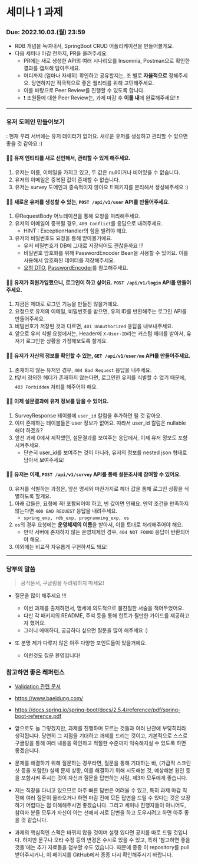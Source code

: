 
# 세미나 1 과제
### Due: 2022.10.03.(월) 23:59
- RDB 개념을 녹여내서, SpringBoot CRUD 어플리케이션을 만들어볼게요.
- 다음 세미나 마감 전까지, PR을 올려주세요.
  - PR에는 새로 생성한 API의 여러 시나리오를 Insomnia, Postman으로 확인한 결과를 캡처해 담아주세요.
  - 어디까지 (얼마나 자세히) 확인하고 공유할지는, 조 별로 **자율적으로** 정해주세요. 당연하지만 적극적으로 좋은 퀄리티를 위해 고민해주세요.
  - 이를 바탕으로 Peer Review를 진행할 수 있도록 합니다.
  - ❗️ 조원들에 대한 Peer Review는, 과제 마감 후 **이틀 내**에 완료해주세요! ❗️

---

### 유저 도메인 만들어보기
: 현재 우리 서버에는 유저 데이터가 없어요. 새로운 유저를 생성하고 관리할 수 있으면 좋을 것 같아요 :)

#### ☝🏻 유저 엔티티를 새로 선언해서, 관리할 수 있게 해주세요.

1. 유저는 이름, 이메일을 가지고 있고, 두 값은 null이거나 비어있을 수 없습니다.
2. 유저의 이메일은 중복된 값이 존재할 수 없습니다.
3. 유저는 survey 도메인과 종속적이지 않아요 !! 패키지를 분리해서 생성해주세요 :)

#### ☝🏻 새로운 유저를 생성할 수 있는, `POST /api/v1/user` API를 만들어주세요.

1. @RequestBody 어노테이션을 통해 요청을 처리해주세요.
2. 유저의 이메일이 중복될 경우, `409 Conflict`를 응답으로 내려주세요. 
   - HINT : ExceptionHandler의 힘을 빌려야 해요.
3. 유저의 비밀번호도 요청을 통해 받아볼거에요.
   - 유저 비밀번호가 DB에 그대로 저장되어도 괜찮을까요 !?
   - 비밀번호 암호화를 위해 PasswordEncoder Bean을 사용할 수 있어요. 이를 사용해서 암호화된 데이터를 저장해주세요.
   - [요청 DTO](src/main/kotlin/com/wafflestudio/seminar/user/api/request/CreateUserRequest.kt), [PasswordEncoder](src/main/kotlin/com/wafflestudio/seminar/config/AuthConfig.kt)를 참고해주세요.


#### ☝🏻 유저가 회원가입했으니, 로그인이 하고 싶어요. `POST /api/v1/login` API를 만들어주세요.

1. 지금은 제대로 로그인 기능을 만들진 않을거에요.
2. 요청으로 유저의 이메일, 비밀번호를 받으면, 유저 ID를 반환해주는 로그인 API를 만들어주세요.
3. 비밀번호가 저장된 것과 다르면, `401 UnAuthorized` 응답을 내보내주세요.
4. 앞으로 유저 식별 요청에서는, Header에 `X-User-ID`라는 커스텀 헤더를 받아서, 유저가 로그인한 상황을 가정해보도록 할게요.

#### ☝🏻 **유저가 자신의 정보를 확인할 수 있는, `GET /api/v1/user/me` API를 만들어주세요.**

1. 존재하지 않는 유저인 경우, `404 Bad Request` 응답을 내주세요.
2. ❗앞서 정의한 ️헤더가 존재하지 않는다면, 로그인한 유저를 식별할 수 없기 때문에, `403 Forbidden` 처리를 해주어야 해요.

#### ☝🏻 **이제 설문결과에 유저 정보를 담을 수 있어요.**

1. SurveyResponse 테이블에 `user_id` 칼럼을 추가하면 될 것 같아요.
2. 이미 존재하는 테이블들은 user 정보가 없어요. 따라서 user_id 칼럼은 nullable 해야 하겠죠?
3. 앞선 과제 0에서 제작했던, 설문결과를 보여주는 응답에서, 이제 유저 정보도 포함시켜주세요.
   - 단순히 user_id를 보여주는 것이 아니라, 유저의 정보를 nested json 형태로 담아서 보여주세요!

#### ☝🏻 **유저는 이제, `POST /api/v1/survey` API를 통해 설문조사에 참여할 수 있어요.**

0. 유저를 식별하는 과정은, 앞선 명세와 마찬가지로 헤더 값을 통해 로그인 상황을 식별하도록 할게요.
1. 아래 값들은, 요청에 꼭! 포함되어야 하고, 빈 값이면 안돼요. 만약 조건을 만족하지 않는다면 `400 BAD REQUEST` 응답을 내려주세요.
   - `spring_exp, rdb_exp, programming_exp, os`
2. `os`의 경우 요청에는 **운영체제의 이름**을 받아서, 이를 토대로 처리해주어야 해요.
   - 만약 서버에 존재하지 않는 운영체제인 경우, `404 NOT FOUND` 응답이 반환되어야 해요.
3. 이외에는 비교적 자유롭게 구현하셔도 돼요!

---
### 당부의 말씀

> 공식문서, 구글링을 두려워하지 마세요!

- 질문을 많이 해주세요 !!!
    - 이번 과제를 출제하면서, 명세에 의도적으로 불친절한 서술을 적어두었어요.
    - 다만 각 패키지의 README, 주석 등을 통해 힌트가 될만한 가이드를 제공하고자 했어요.
    - 그러니 애매하다, 궁금하다 싶으면 질문을 많이 해주세요 :)


- 또 분명 제가 다루지 않은 아주 다양한 포인트들이 있을거에요.
    - 이런것도 질문 환영입니다!

### 참고하면 좋은 레퍼런스

- [Validation 관련 문서](https://www.baeldung.com/spring-service-layer-validation)
- https://www.baeldung.com/

- https://docs.spring.io/spring-boot/docs/2.5.4/reference/pdf/spring-boot-reference.pdf

- 앞으로도 늘 그렇겠지만, 과제를 진행하며 모르는 것들과 여러 난관에 부딪히리라 생각됩니다. 당연히 그 지점을 기대하고 과제를 드리는 것이고, 기본적으로 스스로 구글링을
  통해 여러 내용을 확인하고 적절한 수준까지 익숙해지실 수 있도록 하면 좋겠습니다.

- 문제를 해결하기 위해 질문하는 경우라면, 질문을 통해 기대하는 바, (가급적 스크린샷 등을 포함한) 실제 문제 상황, 이를 해결하기 위해 시도해본 것, 예상해본 원인 등을 포함시켜 주시는 것이 자신과 질문을 답변하는 사람, 제3자 모두에게 좋습니다.

- 저는 직장을 다니고 있으므로 아주 빠른 답변은 어려울 수 있고, 특히 과제 마감 직전에 여러 질문이 올라오거나 하면 마감 전에 모든 답변을 드릴 수 있다는 것은
  보장하기 어렵다는 점 이해해주시면 좋겠습니다. 그리고 세미나 진행자들이 아니어도, 참여자 분들 모두가 자신이 아는 선에서 서로 답변을 하고 도우시려고 하면 아주 좋을 것 같습니다.

- 과제의 핵심적인 스펙은 바뀌지 않을 것이며 설령 있다면 공지를 따로 드릴 것입니다. 하지만 문구나 오타 수정 등의 변경은 수시로 있을 수 있고,
  특히 '참고하면 좋을 것들'에는 추가 자료들을 첨부할 수도 있습니다. 때문에 종종 이 repository를 pull 받아주시거나, 이 페이지를 GitHub에서 종종 다시 확인해주시기 바랍니다.